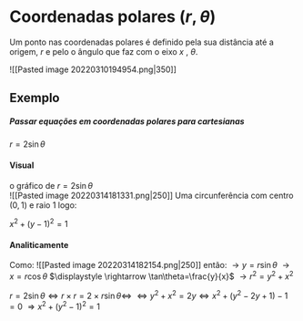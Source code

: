 # Coordenadas polares ($r,\theta$)
Um ponto nas coordenadas polares é definido pela sua distância até a origem, $r$ e pelo o ângulo que faz com o eixo $x$ , $\theta$.  

![[Pasted image 20220310194954.png|350]]

## Exemplo 
##### *Passar equações em coordenadas polares para cartesianas*
$r=2\sin\theta$ 

#### Visual
o gráfico de $r=2\sin\theta$  
![[Pasted image 20220314181331.png|250]]  Uma circunferência com centro $(0,1)$ e raio $1$ logo:

$x^2+(y-1)^2=1$  

#### Analiticamente

Como:
![[Pasted image 20220314182154.png|250]]
então:
$\rightarrow y=r\sin\theta$
$\rightarrow x=r\cos\theta$
$\displaystyle \rightarrow \tan\theta=\frac{y}{x}$
$\displaystyle \rightarrow r^2=y^2+x^2$

$r=2\sin\theta \Leftrightarrow r\times r=2\times r\sin\theta\Leftrightarrow$
$\Leftrightarrow y^2+x^2=2y \Leftrightarrow x^2+(y^2-2y+1)-1=0$
$\Rightarrow x^2+(y^2-1)^2=1$ 
